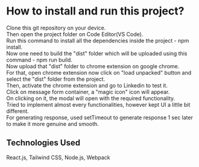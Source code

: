 # How to install and run this project?

Clone this git repository on your device.\
Then open the project folder on Code Editor(VS Code).\
Run this command to install all the dependencies inside the project - npm install.\
Now one need to build the "dist" folder which will be uploaded using this command - npm run build.\
Now upload that "dist" folder to chrome extension on google chrome.\
For that, open chrome extension now click on "load unpacked" button and select the "dist" folder from the project.\
Then, activate the chrome extension and go to Linkedin to test it.\
Click on message form container, a "magic icon" icon will appear.\
On clicking on it, the modal will open with the required functionality.\
Tried to implement almost every functionalities, however kept UI a little bit different.\
For generating response, used setTimeout to generate response 1 sec later to make it more genuine and smooth.

## Technologies Used

React.js, Tailwind CSS, Node.js, Webpack

